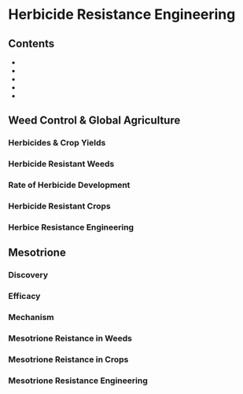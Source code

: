 # Herbicide Resistance Engineering

## Contents

- [](#)
- [](#)
- [](#)
- [](#)
- [](#)

## Weed Control & Global Agriculture
### Herbicides & Crop Yields
### Herbicide Resistant Weeds
### Rate of Herbicide Development
### Herbicide Resistant Crops
### Herbice Resistance Engineering
## Mesotrione
### Discovery
### Efficacy
### Mechanism
### Mesotrione Reistance in Weeds
### Mesotrione Reistance in Crops
### Mesotrione Resistance Engineering
